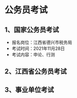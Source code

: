 # 公务员考试

## 1、国家公务员考试

* 报名岗位：江西省德兴市税务局
* 考试时间：2021年11月28日
* 考试内容：申论、行测

## 2、江西省公务员考试

## 3、事业单位考试
